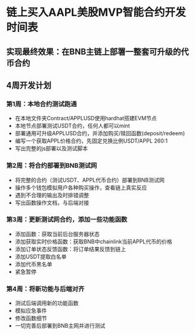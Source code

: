 # 链上买入AAPL美股MVP智能合约开发时间表

## 实现最终效果：在BNB主链上部署一整套可升级的代币合约

## 4周开发计划

### 第1周：本地合约测试跑通
- 在本地文件夹Contract/APPLUSD使用hardhat搭建EVM节点
- 本地节点部署测试USDT合约，任何人都可以mint
- 部署通用可升级APPLUSD合约，并添加购买/赎回函数(deposit/redeem)
- 编写一个获取APPL价格合约，先固定兑换比例USDT/APPL 260:1
- 写出完整的js部署以及测试脚本

### 第2周：将合约部署到BNB测试网
- 将完整的合约（测试USDT、APPL代币合约）部署到BNB测试网
- 操作多个钱包模拟用户各种购买操作，查看链上真实反应
- 遇到不合理的输出及时排错调整
- 写出函数操作文档，与后端对接

### 第3周：更新测试网合约，添加一些功能函数
- 添加函数：获取当前后台服务器状态
- 添加获取实时价格函数：获取BNB中chainlink当前APPL代币的价格
- 添加订单状态反馈函数：将订单结果反馈到链上
- 添加USDT提取白名单
- 添加代币黑名单
- 紧急暂停

### 第4周：将新功能与后端对齐
- 测试后端调用新的功能函数
- 模拟应急事件
- 修改函数细节
- 一切完善后部署到BNB主网并进行测试


